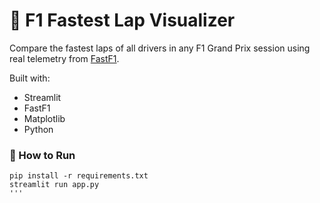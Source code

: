 # 🏁 F1 Fastest Lap Visualizer

Compare the fastest laps of all drivers in any F1 Grand Prix session using real telemetry from [FastF1](https://theoehrly.github.io/Fast-F1/).

Built with:
- Streamlit
- FastF1
- Matplotlib
- Python 

### 🔧 How to Run

```
pip install -r requirements.txt
streamlit run app.py
'''
